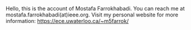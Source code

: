 Hello, this is the account of Mostafa Farrokhabadi.
You can reach me at mostafa.farrokhabadi(at)ieee.org.
Visit my personal website for more information:
https://ece.uwaterloo.ca/~m5farrok/

<!---
mfarrokhabadi/mfarrokhabadi is a ✨ special ✨ repository because its `README.md` (this file) appears on your GitHub profile.
You can click the Preview link to take a look at your changes.
--->
